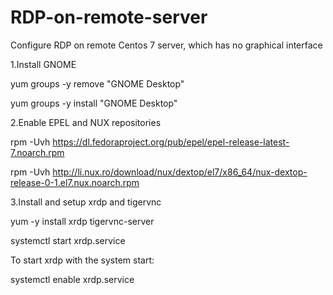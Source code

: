 ﻿# RDP-on-remote-server
 
 Configure RDP on remote Centos 7 server, which has no graphical interface 
 
 1.Install GNOME
 
  yum groups -y remove "GNOME Desktop"
 
  yum groups -y install "GNOME Desktop"
 
 2.Enable EPEL and NUX repositories
 
  rpm -Uvh https://dl.fedoraproject.org/pub/epel/epel-release-latest-7.noarch.rpm
 
  rpm -Uvh http://li.nux.ro/download/nux/dextop/el7/x86_64/nux-dextop-release-0-1.el7.nux.noarch.rpm
 
 3.Install and setup xrdp and tigervnc
 
  yum -y install xrdp tigervnc-server
 
  systemctl start xrdp.service
 
  To start xrdp with the system start:
 
  systemctl enable xrdp.service
 
